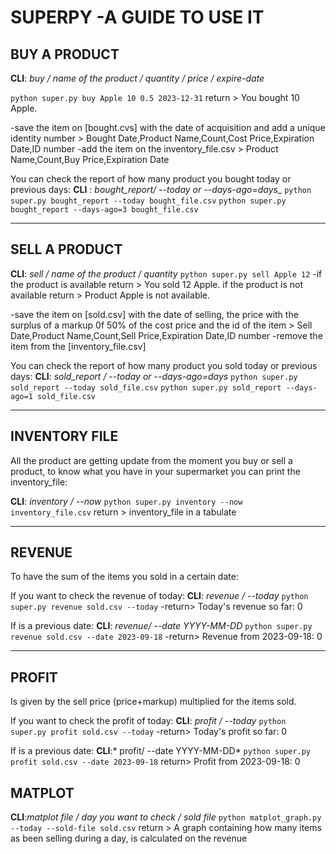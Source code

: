 # SUPERPY -A GUIDE TO USE IT

## BUY A PRODUCT

**CLI**: _buy / name of the product / quantity / price / expire-date_

`python super.py buy Apple 10 0.5 2023-12-31`
return > You bought 10 Apple.

-save the item on [bought.cvs] with the date of acquisition and add a unique identity number >
Bought Date,Product Name,Count,Cost Price,Expiration Date,ID number
-add the item on the inventory_file.csv > Product Name,Count,Buy Price,Expiration Date

You can check the report of how many product you bought today or previous days:
**CLI** : *bought_report/ --today or --days-ago=days_*
`python super.py bought_report --today bought_file.csv`
`python super.py bought_report --days-ago=3 bought_file.csv`

---

## SELL A PRODUCT

**CLI**: *sell / name of the product / quantity*
`python super.py sell Apple 12`
-if the product is available return > You sold 12 Apple.
if the product is not available return > Product Apple is not available.

-save the item on [sold.csv] with the date of selling, the price with the surplus of a markup 0f 50% of the cost price and the id of the item >
Sell Date,Product Name,Count,Sell Price,Expiration Date,ID number
-remove the item from the [inventory_file.csv]

You can check the report of how many product you sold today or previous days:
**CLI**: *sold_report / --today or --days-ago=days*
`python super.py sold_report --today sold_file.csv`
`python super.py sold_report --days-ago=1 sold_file.csv`

---

## INVENTORY FILE

All the product are getting update from the moment you buy or sell a product,
to know what you have in your supermarket you can print the inventory_file:

**CLI**: *inventory / --now*
`python super.py inventory --now inventory_file.csv`
return > inventory_file in a tabulate

---

## REVENUE

To have the sum of the items you sold in a certain date:

If you want to check the revenue of today:
**CLI**: *revenue / --today*
`python super.py revenue sold.csv --today`
-return> Today's revenue so far: 0

If is a previous date:
**CLI**: *revenue/ --date YYYY-MM-DD*
`python super.py revenue sold.csv --date 2023-09-18`
-return> Revenue from 2023-09-18: 0

---

## PROFIT

Is given by the sell price (price+markup) multiplied for the items sold.

If you want to check the profit of today:
**CLI**: *profit / --today*
`python super.py profit sold.csv --today`
-return> Today's profit so far: 0

If is a previous date:
**CLI**:* profit/ --date YYYY-MM-DD*
`python super.py profit sold.csv --date 2023-09-18`
return> Profit from 2023-09-18: 0

## MATPLOT
**CLI**:*matplot file /  day you want to check / sold file*
`python matplot_graph.py --today --sold-file sold.csv`
return > A graph containing how many items as been selling during a day, is calculated on the revenue 